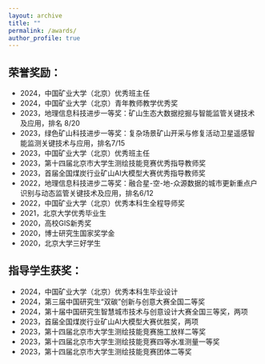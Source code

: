 ```yaml
---
layout: archive
title: ""
permalink: /awards/
author_profile: true
---
```


## 荣誉奖励：

* 2024，中国矿业大学（北京）优秀班主任
* 2024，中国矿业大学（北京）青年教师教学优秀奖
* 2023，地理信息科技进步一等奖：矿山生态大数据挖掘与智能监管关键技术及应用，排名 8/20
* 2023，绿色矿山科技进步一等奖：复杂场景矿山开采与修复活动卫星遥感智能监测关键技术与应用，排名7/15
* 2023，中国矿业大学（北京）优秀班主任
* 2023，第十四届北京市大学生测绘技能竞赛优秀指导教师奖
* 2023，首届全国煤炭行业矿山AI大模型大赛优秀指导教师奖
* 2022，地理信息科技进步二等奖：融合星-空-地-众源数据的城市更新重点户识别与动态监管关键技术及应用，排名6/12
* 2022，中国矿业大学（北京）优秀本科生全程导师奖
* 2021，北京大学优秀毕业生
* 2020，高校GIS新秀奖
* 2020，博士研究生国家奖学金
* 2020，北京大学三好学生
 
## 指导学生获奖：

* 2024，中国矿业大学（北京）优秀本科生毕业设计
* 2024，第三届中国研究生“双碳”创新与创意大赛全国二等奖
* 2024，第十届中国研究生智慧城市技术与创意设计大赛全国三等奖，两项
* 2023，首届全国煤炭行业矿山AI大模型大赛优胜奖，两项
* 2023，第十四届北京市大学生测绘技能竞赛施工放样二等奖
* 2023，第十四届北京市大学生测绘技能竞赛四等水准测量一等奖
* 2023，第十四届北京市大学生测绘技能竞赛团体二等奖
